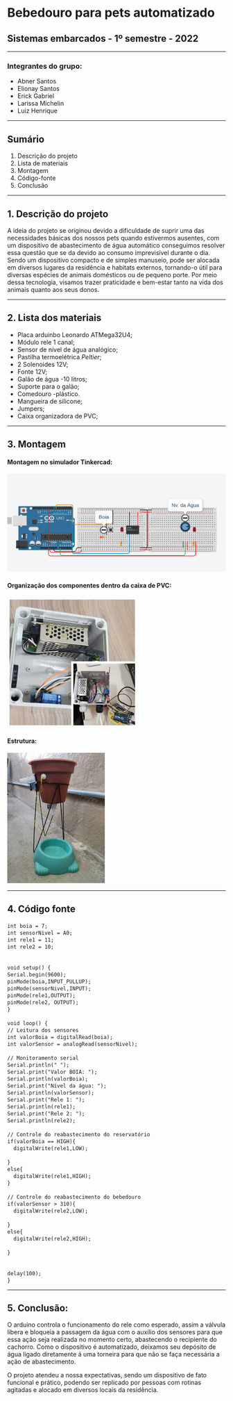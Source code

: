 # Bebedouro para pets automatizado

## Sistemas embarcados - 1º semestre - 2022
---

### Integrantes do grupo: 

- Abner Santos
- Elionay Santos
- Erick Gabriel
- Larissa Michelin
- Luiz Henrique

---
## Sumário

1.	Descrição do projeto
2.	Lista de materiais
3.	Montagem
4.	Código-fonte
5.	Conclusão
---

## 1. Descrição do projeto

  A ideia do projeto se originou devido a dificuldade de suprir uma das necessidades básicas dos nossos pets quando estivermos ausentes, com um dispositivo de abastecimento de água automático conseguimos resolver essa questão que se da devido ao consumo imprevisível durante o dia. Sendo um dispositivo compacto e de simples manuseio, pode ser alocada em diversos lugares da residência e habitats externos, tornando-o útil para diversas espécies de animais domésticos ou de pequeno porte.  Por meio dessa tecnologia, visamos trazer praticidade e bem-estar tanto na vida dos animais quanto aos seus donos.

   ---

 ## 2. Lista dos materiais
 
  - Placa arduinbo Leonardo ATMega32U4;
  - Módulo rele 1 canal;
  - Sensor de nível de água analógico;
  - Pastilha termoelétrica *Peltier*;
  - 2 Solenoides 12V;
  - Fonte 12V;
  - Galão de água -10 litros;
  - Suporte para o galão;
  - Comedouro -plástico.
  - Mangueira de silicone;
  - Jumpers;
  - Caixa organizadora de PVC;

---

## 3. Montagem
#### Montagem no simulador Tinkercad:
 ![](/Imagens/montagem.png)                     
 
 
#### Organização dos componentes dentro da caixa de PVC:
![](/Imagens/caixa.jpeg)                       

#### Estrutura:
![](./Imagens/estrutura.jpeg)                         

---

## 4. Código fonte

```
int boia = 7;
int sensorNivel = A0;
int rele1 = 11;
int rele2 = 10;


void setup() {
Serial.begin(9600);
pinMode(boia,INPUT_PULLUP);
pinMode(sensorNivel,INPUT);
pinMode(rele1,OUTPUT);
pinMode(rele2, OUTPUT);
}

void loop() {
// Leitura dos sensores
int valorBoia = digitalRead(boia);
int valorSensor = analogRead(sensorNivel);

// Monitoramento serial
Serial.println(" ");
Serial.print("Valor BOIA: ");
Serial.println(valorBoia);
Serial.print("Nível da água: ");
Serial.println(valorSensor);
Serial.print("Rele 1: ");
Serial.println(rele1);
Serial.print("Rele 2: ");
Serial.println(rele2);

// Controle do reabastecimento do reservatório
if(valorBoia == HIGH){ 
  digitalWrite(rele1,LOW);
  
} 
else{
  digitalWrite(rele1,HIGH);
}

// Controle do reabastecimento do bebedouro
if(valorSensor > 310){ 
  digitalWrite(rele2,LOW);
  
} 
else{
  digitalWrite(rele2,HIGH);
  
}


delay(100);
}

```

---
## 5. Conclusão:

  
 
 O arduino controla o funcionamento do rele como esperado, assim a válvula libera e bloqueia a passagem da água com o auxílio dos sensores para que essa ação seja realizada no momento certo, abastecendo o recipiente do cachorro. Como o dispositivo é automatizado, deixamos seu depósito de água ligado diretamente á uma torneira para que não se faça necessária a ação de abastecimento.

 O projeto atendeu a nossa expectativas, sendo um dispositivo de fato funcional e prático, podendo ser replicado por pessoas com rotinas agitadas e alocado em diversos locais da residência.
